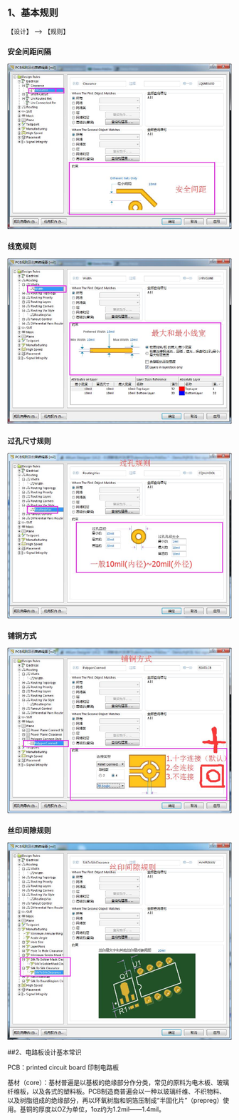 

## 1、基本规则

【设计】 --> 【规则】

### 安全间距间隔

![](/assets/PCB设计环境.jpg)

### 线宽规则

![](/assets/PCB设计环境1.jpg)


### 过孔尺寸规则

![](/assets/PCB设计环境2.jpg)


### 铺铜方式

![](/assets/PCB设计环境3.jpg)

### 丝印间隙规则

![](/assets/PCB设计环境4.jpg)


##2、电路板设计基本常识

PCB：printed circuit board 印制电路板

基材（core）：基材普遍是以基板的绝缘部分作分类，常见的原料为电木板、玻璃纤维板，以及各式的塑料板。PCB制造商普遍会以一种以玻璃纤维、不织物料、以及树脂组成的绝缘部分，再以环氧树脂和铜箔压制成“半固化片”（prepreg）使用。基铜的厚度以OZ为单位，1oz约为1.2mil——1.4mil。
